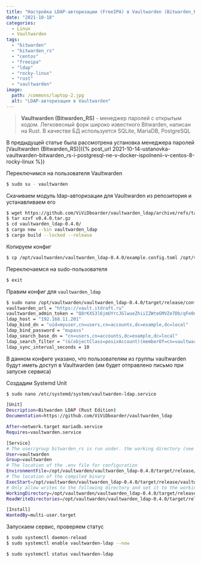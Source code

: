 ```yaml
---
title: "Настройка LDAP-авторизации (FreeIPA) в Vaultwarden (Bitwarden_RS)"
date: "2021-10-18"
categories: 
  - Linux
  - Vaultwarden
tags: 
  - "bitwarden"
  - "bitwarden_rs"
  - "centos"
  - "freeipa"
  - "ldap"
  - "rocky-linux"
  - "rust"
  - "vaultwarden"
image:
  path: /commons/laptop-2.jpg
  alt: "LDAP-авторизация в Vaultwarden"
---
```


> **Vaultwarden (Bitwarden_RS)** - менеджер паролей с открытым кодом. Легковесный форк широко известного Bitwarden, написан на Rust. В качестве БД используется SQLite, MariaDB, PostgreSQL

В предыдущей статье была рассмотрена установка менеджера паролей [Vaultwarden (Bitwarden_RS)]({% post_url 2021-10-14-ustanovka-vaultwarden-bitwarden_rs-i-postgresql-ne-v-docker-ispolnenii-v-centos-8-rocky-linux %})

Переключимся на пользователя Vaultwarden

```sh
$ sudo su - vaultwarden
```

Скачиваем модуль ldap-авторизации для Vaultwarden из репозитория и устанавливаем его

```sh
$ wget https://github.com/ViViDboarder/vaultwarden_ldap/archive/refs/tags/v0.4.0.tar.gz
$ tar xzvf v0.4.0.tar.gz
$ cd vaultwarden_ldap-0.4.0/
$ cargo new --bin vaultwarden_ldap
$ cargo build --locked --release
```

Копируем конфиг

```sh
$ cp /opt/vaultwarden/vaultwarden_ldap-0.4.0/example.config.toml /opt/vaultwarden/vaultwarden_ldap-0.4.0/target/release/config.toml
```

Переключаемся на sudo-пользователя

```sh
$ exit
```

Правим конфиг для `vaultwarden_ldap`

```sh
$ sudo nano /opt/vaultwarden/vaultwarden_ldap-0.4.0/target/release/config.toml
vaultwarden_url = "https://vault.itdraft.ru"
vaultwarden_admin_token = "Q8rKXS3l6jmUYrcJGlwueZhiiIZWteGMVZe7Db/qFe0nQ68C5P5H4Bdi/1AMv4xU"
ldap_host = "192.168.11.201"
ldap_bind_dn = "uid=myuser,cn=users,cn=accounts,dc=example,dc=local"
ldap_bind_password = "mupass"
ldap_search_base_dn = "cn=users,cn=accounts,dc=example,dc=local"
ldap_search_filter = "(&(objectClass=posixAccount)(memberOf=cn=vaultwarden,cn=groups,cn=accounts,dc=example,dc=local))"
ldap_sync_interval_seconds = 10
```

В данном конфиге указано, что пользователям из группы vaultwarden будут иметь доступ в Vaultwarden (им будет отправлено письмо при запуске сервиса)

Создадим Systemd Unit

```sh
$ sudo nano /etc/systemd/system/vaultwarden-ldap.service

[Unit]
Description=Bitwarden LDAP (Rust Edition)
Documentation=https://github.com/ViViDboarder/vaultwarden_ldap

After=network.target mariadb.service
Requires=vaultwarden.service

[Service]
# The user/group bitwarden_rs is run under. the working directory (see below) should allow write and read access to this user/group
User=vaultwarden
Group=vaultwarden
# The location of the .env file for configuration
EnvironmentFile=/opt/vaultwarden/vaultwarden_ldap-0.4.0/target/release/config.toml
# The location of the compiled binary
ExecStart=/opt/vaultwarden/vaultwarden_ldap-0.4.0/target/release/vaultwarden_ldap
# Only allow writes to the following directory and set it to the working directory (user and password data are stored here)
WorkingDirectory=/opt/vaultwarden/vaultwarden_ldap-0.4.0/target/release/
ReadWriteDirectories=/opt/vaultwarden/vaultwarden_ldap-0.4.0/target/release/

[Install]
WantedBy=multi-user.target
```

Запускаем сервис, проверяем статус

```sh
$ sudo systemctl daemon-reload
$ sudo systemctl enable vaultwarden-ldap --now

$ sudo systemctl status vaultwarden-ldap
```